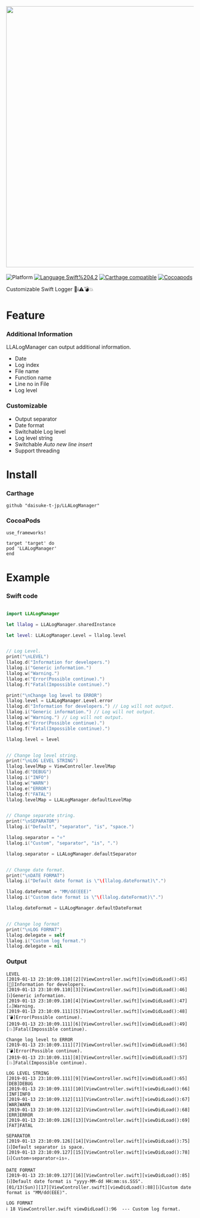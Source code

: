 <img src="https://github.com/daisuke-t-jp/LLALogManager/blob/master/doc/header.png" width="700"></br>
------
![Platform](https://img.shields.io/badge/Platform-iOS%2010.0+%20%7C%20macOS%2010.12+%20%7C%20tvOS%2012.0+-blue.svg)
[![Language Swift%204.2](https://img.shields.io/badge/Language-Swift%204.2-orange.svg)](https://developer.apple.com/swift)
[![Carthage compatible](https://img.shields.io/badge/Carthage-compatible-green.svg)](https://github.com/Carthage/Carthage)
[![Cocoapods](https://img.shields.io/cocoapods/v/LLALogManager.svg)](https://cocoapods.org/pods/LLALogManager)

Customizable Swift Logger 🐝ℹ️⚠️💣💥

# Feature
### Additional Information
LLALogManager can output additional information.

- Date
- Log index
- File name
- Function name
- Line no in File
- Log level

### Customizable
- Output separator
- Date format
- Switchable Log level
- Log level string
- Switchable *Auto new line insert*
- Support threading


# Install
### Carthage
`github "daisuke-t-jp/LLALogManager"` 

### CocoaPods
```
use_frameworks!

target 'target' do
pod 'LLALogManager'
end
```


# Example
### Swift code
```swift

import LLALogManager

let llalog = LLALogManager.sharedInstance

let level: LLALogManager.Level = llalog.level


// Log Level.
print("\nLEVEL")
llalog.d("Information for developers.")
llalog.i("Generic information.")
llalog.w("Warning.")
llalog.e("Error(Possible continue).")
llalog.f("Fatal(Impossible continue).")

print("\nChange log level to ERROR")
llalog.level = LLALogManager.Level.error
llalog.d("Information for developers.") // Log will not output.
llalog.i("Generic information.") // Log will not output.
llalog.w("Warning.") // Log will not output.
llalog.e("Error(Possible continue).")
llalog.f("Fatal(Impossible continue).")

llalog.level = level


// Change log level string.
print("\nLOG LEVEL STRING")
llalog.levelMap = ViewController.levelMap
llalog.d("DEBUG")
llalog.i("INFO")
llalog.w("WARN")
llalog.e("ERROR")
llalog.f("FATAL")
llalog.levelMap = LLALogManager.defaultLevelMap


// Change separate string.
print("\nSEPARATOR")
llalog.i("Default", "separator", "is", "space.")

llalog.separator = "⭐️"
llalog.i("Custom", "separator", "is", ".")

llalog.separator = LLALogManager.defaultSeparator


// Change date format.
print("\nDATE FORMAT")
llalog.i("Default date format is \"\(llalog.dateFormat)\".")

llalog.dateFormat = "MM/dd(EEE)"
llalog.i("Custom date format is \"\(llalog.dateFormat)\".")

llalog.dateFormat = LLALogManager.defaultDateFormat


// Change log format
print("\nLOG FORMAT")
llalog.delegate = self
llalog.i("Custom log format.")
llalog.delegate = nil
```

### Output
```
LEVEL
[2019-01-13 23:10:09.110][2][ViewController.swift][viewDidLoad():45][🐝]Information for developers.
[2019-01-13 23:10:09.110][3][ViewController.swift][viewDidLoad():46][ℹ️]Generic information.
[2019-01-13 23:10:09.110][4][ViewController.swift][viewDidLoad():47][⚠️]Warning.
[2019-01-13 23:10:09.111][5][ViewController.swift][viewDidLoad():48][💣]Error(Possible continue).
[2019-01-13 23:10:09.111][6][ViewController.swift][viewDidLoad():49][💥]Fatal(Impossible continue).

Change log level to ERROR
[2019-01-13 23:10:09.111][7][ViewController.swift][viewDidLoad():56][💣]Error(Possible continue).
[2019-01-13 23:10:09.111][8][ViewController.swift][viewDidLoad():57][💥]Fatal(Impossible continue).

LOG LEVEL STRING
[2019-01-13 23:10:09.111][9][ViewController.swift][viewDidLoad():65][DEB]DEBUG
[2019-01-13 23:10:09.111][10][ViewController.swift][viewDidLoad():66][INF]INFO
[2019-01-13 23:10:09.112][11][ViewController.swift][viewDidLoad():67][WAR]WARN
[2019-01-13 23:10:09.112][12][ViewController.swift][viewDidLoad():68][ERR]ERROR
[2019-01-13 23:10:09.126][13][ViewController.swift][viewDidLoad():69][FAT]FATAL

SEPARATOR
[2019-01-13 23:10:09.126][14][ViewController.swift][viewDidLoad():75][ℹ️]Default separator is space.
[2019-01-13 23:10:09.127][15][ViewController.swift][viewDidLoad():78][ℹ️]Custom⭐️separator⭐️is⭐️.

DATE FORMAT
[2019-01-13 23:10:09.127][16][ViewController.swift][viewDidLoad():85][ℹ️]Default date format is "yyyy-MM-dd HH:mm:ss.SSS".
[01/13(Sun)][17][ViewController.swift][viewDidLoad():88][ℹ️]Custom date format is "MM/dd(EEE)".

LOG FORMAT
ℹ️ 18 ViewController.swift viewDidLoad():96	 --- Custom log format.
```
